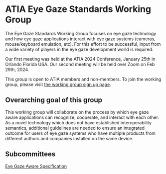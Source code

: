 # ATIA Eye Gaze Standards Working Group

The Eye Gaze Standards Working Group focuses on eye gaze technology and how eye gaze applications interact with eye gaze systems (cameras, mouse/keyboard emulation, etc). For this effort to be successful, input from a wide variety of players in the eye gaze development world is required.

Our first meeting was held at the ATIA 2024 Conference, January 25th in Orlando Florida USA.  Our second meeting will be held over Zoom on Feb 29th, 2024.

This group is open to ATIA members and non-members.  To join the working group, please visit [the working group sign up page](https://www.atia.org/eye-gaze-standards-working-group/).

## Overarching goal of this group

This working group will collaborate on the process by which eye gaze aware applications can recognize, cooperate, and interact with each other. As a novel technology which does not have established interoperability semantics, additional guidelines are needed to ensure an integrated outcome for users of eye gaze systems who have multiple products from different authors and companies installed on the same device.

## Subcommittees

[Eye Gaze Aware Specification](https://github.com/ATIA-Org/eye-gaze-aware)
